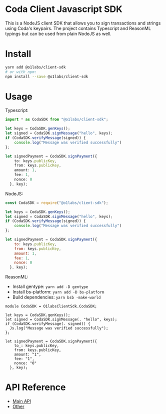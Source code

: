 # Coda Client Javascript SDK

This is a NodeJS client SDK that allows you to sign transactions and strings using Coda's keypairs.
The project contains Typescript and ReasonML typings but can be used from plain NodeJS as well. 

# Install
```bash
yarn add @o1labs/client-sdk
# or with npm:
npm install --save @o1labs/client-sdk
```

# Usage
Typescript:
```typescript
import * as CodaSDK from "@o1labs/client-sdk";

let keys = CodaSDK.genKeys();
let signed = CodaSDK.signMessage("hello", keys);
if (CodaSDK.verifyMessage(signed)) {
    console.log("Message was verified successfully")
};

let signedPayment = CodaSDK.signPayment({
    to: keys.publicKey,
    from: keys.publicKey,
    amount: 1,
    fee: 1,
    nonce: 0
  }, key);
```

NodeJS:
```javascript
const CodaSDK = require("@o1labs/client-sdk");

let keys = CodaSDK.genKeys();
let signed = CodaSDK.signMessage("hello", keys);
if (CodaSDK.verifyMessage(signed)) {
    console.log("Message was verified successfully")
};

let signedPayment = CodaSDK.signPayment({
    to: keys.publicKey,
    from: keys.publicKey,
    amount: 1,
    fee: 1,
    nonce: 0
  }, key);
```

ReasonML:
- Install gentype: `yarn add -D gentype`
- Install bs-platform: `yarn add -D bs-platform`
- Build dependencies: `yarn bsb -make-world`

```reason
module CodaSDK = O1labsClientSdk.CodaSDK;

let keys = CodaSDK.genKeys();
let signed = CodaSDK.signMessage(. "hello", keys);
if (CodaSDK.verifyMessage(. signed)) {
  Js.log("Message was verified successfully");
};

let signedPayment = CodaSDK.signPayment({
    to_: keys.publicKey,
    from: keys.publicKey,
    amount: "1",
    fee: "1",
    nonce: "0"
  }, key);

```

# API Reference
- [Main API](src/CodaSDK.d.ts)
- [Other](src/SDKWrapper.d.ts)
